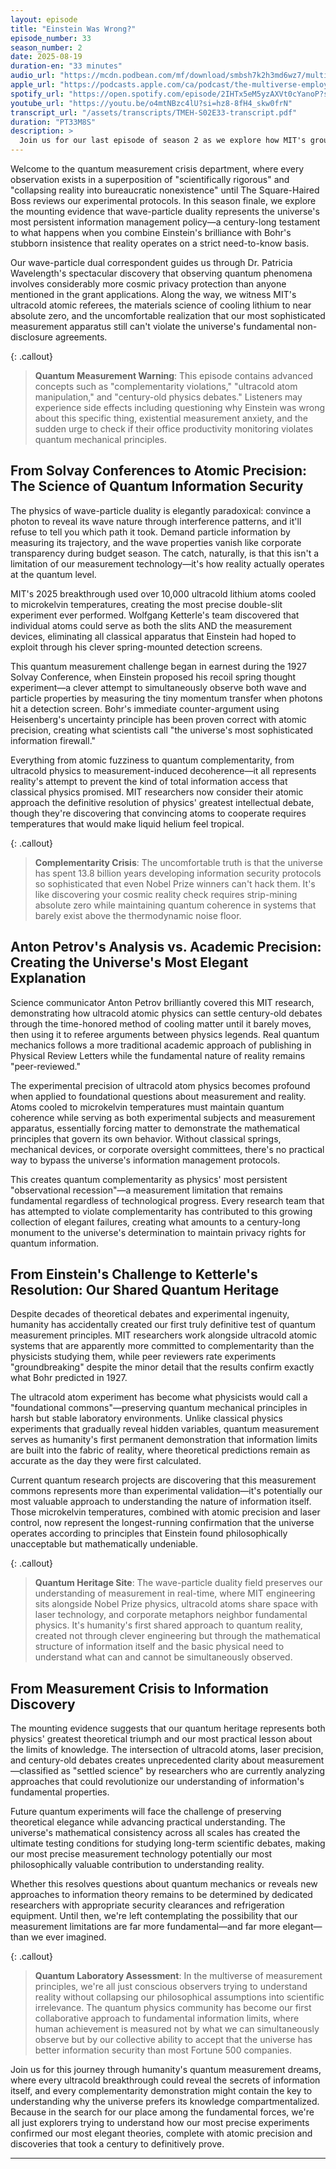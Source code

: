```yaml
---
layout: episode
title: "Einstein Was Wrong?"
episode_number: 33
season_number: 2
date: 2025-08-19
duration-en: "33 minutes"
audio_url: "https://mcdn.podbean.com/mf/download/smbsh7k2h3md6wz7/multiverse-employee-handbook-s02e33-einstein-was-wrong.mp3"
apple_url: "https://podcasts.apple.com/ca/podcast/the-multiverse-employee-handbook/id1764134739?i=1000722621681"
spotify_url: "https://open.spotify.com/episode/2IHTx5eM5yzAXVt0cYanoP?si=-guJb_pWRWCZKdvf9-oafA"
youtube_url: "https://youtu.be/o4mtNBzc4lU?si=hz8-8fH4_skw0frN"
transcript_url: "/assets/transcripts/TMEH-S02E33-transcript.pdf"
duration: "PT33M8S"
description: >
  Join us for our last episode of season 2 as we explore how MIT's groundbreaking 2025 experiment finally settled the century-old Einstein-Bohr debate about quantum mechanics. Using ultracold atoms as both slits and measurement devices, Wolfgang Ketterle's team proved that wave-particle complementarity isn't just a limitation of our instruments—it's a fundamental feature of reality itself. This quantum corporate comedy reveals why the universe operates like the cosmos's most sophisticated information security system, where you can know where a photon went OR how it interferes with itself, but never both simultaneously.
---
```


Welcome to the quantum measurement crisis department, where every observation exists in a superposition of "scientifically rigorous" and "collapsing reality into bureaucratic nonexistence" until The Square-Haired Boss reviews our experimental protocols. In this season finale, we explore the mounting evidence that wave-particle duality represents the universe's most persistent information management policy—a century-long testament to what happens when you combine Einstein's brilliance with Bohr's stubborn insistence that reality operates on a strict need-to-know basis.

Our wave-particle dual correspondent guides us through Dr. Patricia Wavelength's spectacular discovery that observing quantum phenomena involves considerably more cosmic privacy protection than anyone mentioned in the grant applications. Along the way, we witness MIT's ultracold atomic referees, the materials science of cooling lithium to near absolute zero, and the uncomfortable realization that our most sophisticated measurement apparatus still can't violate the universe's fundamental non-disclosure agreements.

{: .callout}
> **Quantum Measurement Warning**: This episode contains advanced concepts such as "complementarity violations," "ultracold atom manipulation," and "century-old physics debates." Listeners may experience side effects including questioning why Einstein was wrong about this specific thing, existential measurement anxiety, and the sudden urge to check if their office productivity monitoring violates quantum mechanical principles.

## From Solvay Conferences to Atomic Precision: The Science of Quantum Information Security

The physics of wave-particle duality is elegantly paradoxical: convince a photon to reveal its wave nature through interference patterns, and it'll refuse to tell you which path it took. Demand particle information by measuring its trajectory, and the wave properties vanish like corporate transparency during budget season. The catch, naturally, is that this isn't a limitation of our measurement technology—it's how reality actually operates at the quantum level.

MIT's 2025 breakthrough used over 10,000 ultracold lithium atoms cooled to microkelvin temperatures, creating the most precise double-slit experiment ever performed. Wolfgang Ketterle's team discovered that individual atoms could serve as both the slits AND the measurement devices, eliminating all classical apparatus that Einstein had hoped to exploit through his clever spring-mounted detection screens.

This quantum measurement challenge began in earnest during the 1927 Solvay Conference, when Einstein proposed his recoil spring thought experiment—a clever attempt to simultaneously observe both wave and particle properties by measuring the tiny momentum transfer when photons hit a detection screen. Bohr's immediate counter-argument using Heisenberg's uncertainty principle has been proven correct with atomic precision, creating what scientists call "the universe's most sophisticated information firewall."

Everything from atomic fuzziness to quantum complementarity, from ultracold physics to measurement-induced decoherence—it all represents reality's attempt to prevent the kind of total information access that classical physics promised. MIT researchers now consider their atomic approach the definitive resolution of physics' greatest intellectual debate, though they're discovering that convincing atoms to cooperate requires temperatures that would make liquid helium feel tropical.

{: .callout}
> **Complementarity Crisis**: The uncomfortable truth is that the universe has spent 13.8 billion years developing information security protocols so sophisticated that even Nobel Prize winners can't hack them. It's like discovering your cosmic reality check requires strip-mining absolute zero while maintaining quantum coherence in systems that barely exist above the thermodynamic noise floor.

## Anton Petrov's Analysis vs. Academic Precision: Creating the Universe's Most Elegant Explanation

Science communicator Anton Petrov brilliantly covered this MIT research, demonstrating how ultracold atomic physics can settle century-old debates through the time-honored method of cooling matter until it barely moves, then using it to referee arguments between physics legends. Real quantum mechanics follows a more traditional academic approach of publishing in Physical Review Letters while the fundamental nature of reality remains "peer-reviewed."

The experimental precision of ultracold atom physics becomes profound when applied to foundational questions about measurement and reality. Atoms cooled to microkelvin temperatures must maintain quantum coherence while serving as both experimental subjects and measurement apparatus, essentially forcing matter to demonstrate the mathematical principles that govern its own behavior. Without classical springs, mechanical devices, or corporate oversight committees, there's no practical way to bypass the universe's information management protocols.

This creates quantum complementarity as physics' most persistent "observational recession"—a measurement limitation that remains fundamental regardless of technological progress. Every research team that has attempted to violate complementarity has contributed to this growing collection of elegant failures, creating what amounts to a century-long monument to the universe's determination to maintain privacy rights for quantum information.

## From Einstein's Challenge to Ketterle's Resolution: Our Shared Quantum Heritage

Despite decades of theoretical debates and experimental ingenuity, humanity has accidentally created our first truly definitive test of quantum measurement principles. MIT researchers work alongside ultracold atomic systems that are apparently more committed to complementarity than the physicists studying them, while peer reviewers rate experiments "groundbreaking" despite the minor detail that the results confirm exactly what Bohr predicted in 1927.

The ultracold atom experiment has become what physicists would call a "foundational commons"—preserving quantum mechanical principles in harsh but stable laboratory environments. Unlike classical physics experiments that gradually reveal hidden variables, quantum measurement serves as humanity's first permanent demonstration that information limits are built into the fabric of reality, where theoretical predictions remain as accurate as the day they were first calculated.

Current quantum research projects are discovering that this measurement commons represents more than experimental validation—it's potentially our most valuable approach to understanding the nature of information itself. Those microkelvin temperatures, combined with atomic precision and laser control, now represent the longest-running confirmation that the universe operates according to principles that Einstein found philosophically unacceptable but mathematically undeniable.

{: .callout}
> **Quantum Heritage Site**: The wave-particle duality field preserves our understanding of measurement in real-time, where MIT engineering sits alongside Nobel Prize physics, ultracold atoms share space with laser technology, and corporate metaphors neighbor fundamental physics. It's humanity's first shared approach to quantum reality, created not through clever engineering but through the mathematical structure of information itself and the basic physical need to understand what can and cannot be simultaneously observed.

## From Measurement Crisis to Information Discovery

The mounting evidence suggests that our quantum heritage represents both physics' greatest theoretical triumph and our most practical lesson about the limits of knowledge. The intersection of ultracold atoms, laser precision, and century-old debates creates unprecedented clarity about measurement—classified as "settled science" by researchers who are currently analyzing approaches that could revolutionize our understanding of information's fundamental properties.

Future quantum experiments will face the challenge of preserving theoretical elegance while advancing practical understanding. The universe's mathematical consistency across all scales has created the ultimate testing conditions for studying long-term scientific debates, making our most precise measurement technology potentially our most philosophically valuable contribution to understanding reality.

Whether this resolves questions about quantum mechanics or reveals new approaches to information theory remains to be determined by dedicated researchers with appropriate security clearances and refrigeration equipment. Until then, we're left contemplating the possibility that our measurement limitations are far more fundamental—and far more elegant—than we ever imagined.

{: .callout}
> **Quantum Laboratory Assessment**: In the multiverse of measurement principles, we're all just conscious observers trying to understand reality without collapsing our philosophical assumptions into scientific irrelevance. The quantum physics community has become our first collaborative approach to fundamental information limits, where human achievement is measured not by what we can simultaneously observe but by our collective ability to accept that the universe has better information security than most Fortune 500 companies.

Join us for this journey through humanity's quantum measurement dreams, where every ultracold breakthrough could reveal the secrets of information itself, and every complementarity demonstration might contain the key to understanding why the universe prefers its knowledge compartmentalized. Because in the search for our place among the fundamental forces, we're all just explorers trying to understand how our most precise experiments confirmed our most elegant theories, complete with atomic precision and discoveries that took a century to definitively prove.

---
